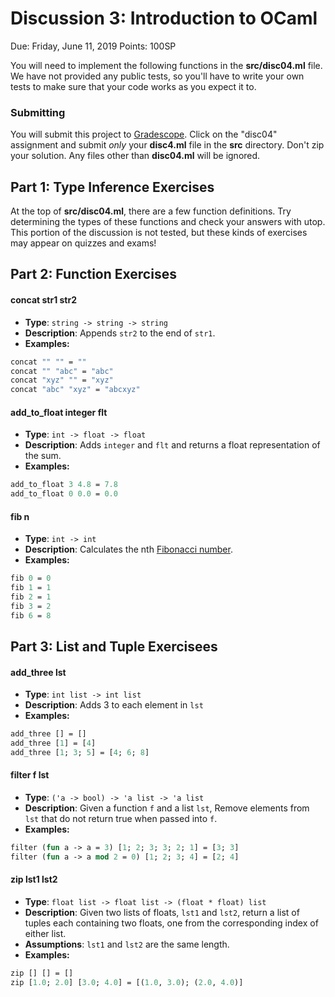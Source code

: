 # Discussion 3: Introduction to OCaml

Due: Friday, June 11, 2019
Points: 100SP

You will need to implement the following functions in the **src/disc04.ml** file. We have not provided any public tests, so you'll have to write your own tests to make sure that your code works as you expect it to.

### Submitting
You will submit this project to [Gradescope](https://www.gradescope.com/).  Click on the "disc04" assignment and submit _only_ your **disc4.ml** file in the **src** directory.  Don't zip your solution.  Any files other than **disc04.ml** will be ignored.

## Part 1: Type Inference Exercises

At the top of **src/disc04.ml**, there are a few function definitions. Try determining the types of these functions and check your answers with utop. This portion of the discussion is not tested, but these kinds of exercises may appear on quizzes and exams!

## Part 2: Function Exercises

#### concat str1 str2
- **Type**: `string -> string -> string`
- **Description**: Appends `str2` to the end of `str1`.
- **Examples:**
```ocaml
concat "" "" = ""
concat "" "abc" = "abc"
concat "xyz" "" = "xyz"
concat "abc" "xyz" = "abcxyz"
```

#### add_to_float integer flt
- **Type**: `int -> float -> float`
- **Description**: Adds `integer` and `flt` and returns a float representation of the sum.
- **Examples:**
```ocaml
add_to_float 3 4.8 = 7.8
add_to_float 0 0.0 = 0.0
```

#### fib n
- **Type**: `int -> int`
- **Description**: Calculates the nth [Fibonacci number](https://en.wikipedia.org/wiki/Fibonacci_number).
- **Examples:**
```ocaml
fib 0 = 0
fib 1 = 1
fib 2 = 1
fib 3 = 2
fib 6 = 8
```

## Part 3: List and Tuple Exercisees

#### add_three lst
- **Type**: `int list -> int list`
- **Description**: Adds 3 to each element in `lst`
- **Examples:**
```ocaml
add_three [] = []
add_three [1] = [4]
add_three [1; 3; 5] = [4; 6; 8]
```

#### filter f lst
- **Type**: `('a -> bool) -> 'a list -> 'a list`
- **Description**: Given a function `f` and a list `lst`, Remove elements from `lst` that do not return true when passed into `f`.
- **Examples:**
```ocaml
filter (fun a -> a = 3) [1; 2; 3; 3; 2; 1] = [3; 3]
filter (fun a -> a mod 2 = 0) [1; 2; 3; 4] = [2; 4]
```

#### zip lst1 lst2
- **Type**: `float list -> float list -> (float * float) list`
- **Description**: Given two lists of floats, `lst1` and `lst2`, return a list of tuples each containing two floats, one from the corresponding index of either list.
- **Assumptions**: `lst1` and `lst2` are the same length.
- **Examples:**
```ocaml
zip [] [] = []
zip [1.0; 2.0] [3.0; 4.0] = [(1.0, 3.0); (2.0, 4.0)]
```
